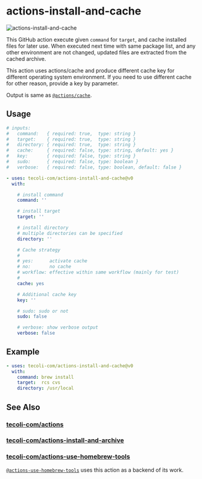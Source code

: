# actions-install-and-cache

![actions-install-and-cache](https://github.com/tecoli-com/actions-install-and-cache/actions/workflows/test.yml/badge.svg)

This GitHub action execute given `command` for `target`, and cache
installed files for later use.  When executed next time with same
package list, and any other environment are not changed, updated files
are extracted from the cached archive.

This action uses actions/cache and produce different cache key for
different operating system environment.  If you need to use different
cache for other reason, provide a key by parameter.

Output is same as [`@actions/cache`](https://github.com/actions/cache).

## Usage

```yaml
# inputs:
#   command:   { required: true,  type: string }
#   target:    { required: true,  type: string }
#   directory: { required: true,  type: string }
#   cache:     { required: false, type: string, default: yes }
#   key:       { required: false, type: string }
#   sudo:      { required: false, type: boolean }
#   verbose:   { required: false, type: boolean, default: false }

- uses: tecoli-com/actions-install-and-cache@v0
  with:

    # install command
    command: ''

    # install target
    target: ''

    # install directory
    # multiple directories can be specified
    directory: ''

    # Cache strategy
    #
    # yes:      activate cache
    # no:       no cache
    # workflow: effective within same workflow (mainly for test)
    #
    cache: yes

    # Additional cache key
    key: ''

    # sudo: sudo or not
    sudo: false

    # verbose: show verbose output
    verbose: false
```

## Example

```yaml
- uses: tecoli-com/actions-install-and-cache@v0
  with:
    command: brew install
    target:  rcs cvs
    directory: /usr/local
```

## See Also

### [tecoli-com/actions](https://github.com/tecoli-com/actions)

### [tecoli-com/actions-install-and-archive](https://github.com/tecoli-com/actions-install-and-archive)

### [tecoli-com/actions-use-homebrew-tools](https://github.com/tecoli-com/actions-use-homebrew-tools)

[`@actions-use-homebrew-tools`](https://github.com/tecoli-com/actions-use-homebrew-tools)
uses this action as a backend of its work.
